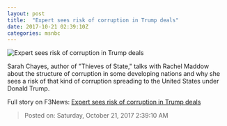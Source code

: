 ```yaml
---
layout: post
title:  "Expert sees risk of corruption in Trump deals"
date: 2017-10-21 02:39:10Z
categories: msnbc
---
```


![Expert sees risk of corruption in Trump deals](https://media1.s-nbcnews.com/j/MSNBC/Components/Video/201710/n_maddow_bchayes_171020_1920x1080.video_1067x600.jpg)

Sarah Chayes, author of "Thieves of State," talks with Rachel Maddow about the structure of corruption in some developing nations and why she sees a risk of that kind of corruption spreading to the United States under Donald Trump.


Full story on F3News: [Expert sees risk of corruption in Trump deals](http://www.f3nws.com/n/qUChAF)

> Posted on: Saturday, October 21, 2017 2:39:10 AM
